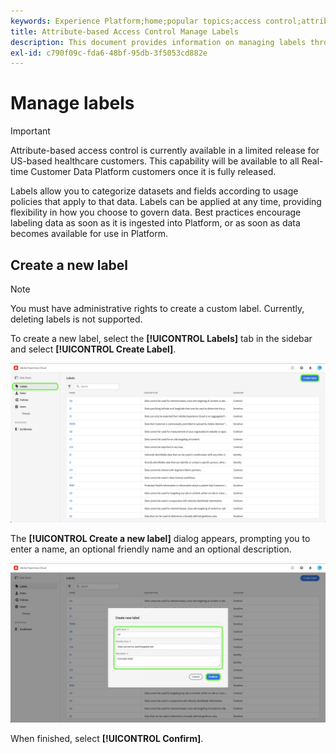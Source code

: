 ```yaml
---
keywords: Experience Platform;home;popular topics;access control;attribute-based access control;ABAC
title: Attribute-based Access Control Manage Labels
description: This document provides information on managing labels through the Permissions interface in Adobe Experience Cloud
exl-id: c790f09c-fda6-48bf-95db-3f5053cd882e
---
```

# Manage labels

>[!IMPORTANT]
>
>Attribute-based access control is currently available in a limited release for US-based healthcare customers. This capability will be available to all Real-time Customer Data Platform customers once it is fully released.

Labels allow you to categorize datasets and fields according to usage policies that apply to that data. Labels can be applied at any time, providing flexibility in how you choose to govern data. Best practices encourage labeling data as soon as it is ingested into Platform, or as soon as data becomes available for use in Platform.

## Create a new label

>[!NOTE]
>
>You must have administrative rights to create a custom label. Currently, deleting labels is not supported.

To create a new label, select the **[!UICONTROL Labels]** tab in the sidebar and select **[!UICONTROL Create Label]**.

![flac-new-label](../../images/flac-ui/create-label.png)

The **[!UICONTROL Create a new label]** dialog appears, prompting you to enter a name, an optional friendly name and an optional description.

![new-label-info](../../images/flac-ui/new-label-info.png)

When finished, select **[!UICONTROL Confirm]**.
